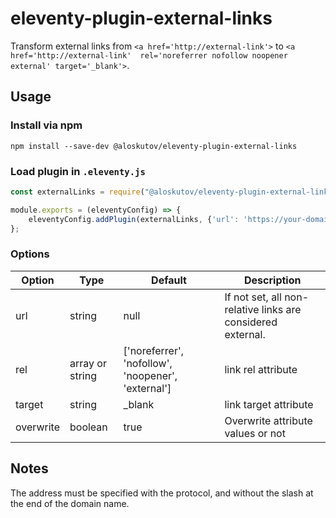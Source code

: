 # eleventy-plugin-external-links

Transform external links from `<a href='http://external-link'>` to `<a href='http://external-link'  rel='noreferrer nofollow noopener external' target='_blank'>`.

## Usage

### Install via npm

```shell
npm install --save-dev @aloskutov/eleventy-plugin-external-links
```

### Load plugin in `.eleventy.js`

```javascript
const externalLinks = require("@aloskutov/eleventy-plugin-external-links");

module.exports = (eleventyConfig) => {
    eleventyConfig.addPlugin(externalLinks, {'url': 'https://your-domain'});
};
```

### Options

| Option | Type | Default | Description |
|--------|------|---------|-------------|
| url | string | null |If not set, all non-relative links are considered external.|
| rel | array or string | ['noreferrer', 'nofollow', 'noopener', 'external'] | link rel attribute |
| target | string | _blank | link target attribute |
| overwrite | boolean | true | Overwrite attribute values or not |

## Notes

The address must be specified with the protocol, and without the slash at the end of the domain name.
